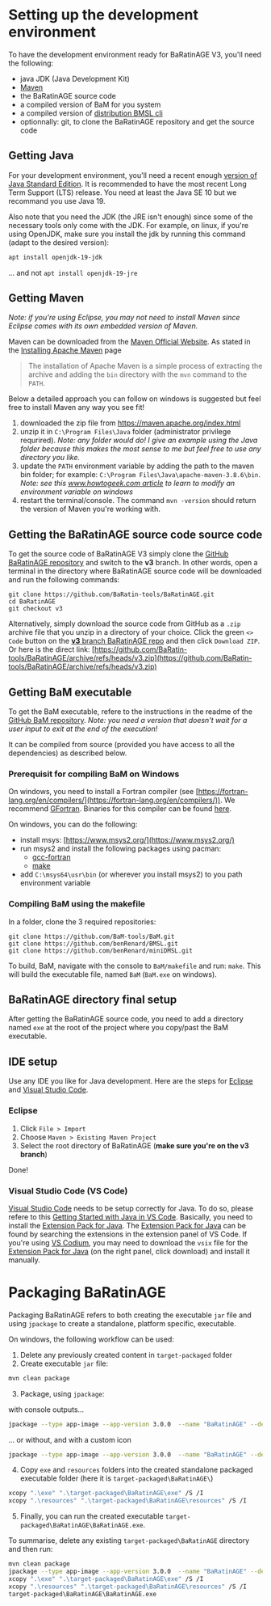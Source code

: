 # Setting up the development environment

To have the development environment ready for BaRatinAGE V3, you'll need the following:

- java JDK (Java Development Kit)
- [Maven](https://maven.apache.org/)
- the BaRatinAGE source code
- a compiled version of BaM for you system
- a compiled version of [distribution BMSL cli](https://github.com/benRenard/BMSL/tree/main/cli/distribution)
- optionnally: git, to clone the BaRatinAGE repository and get the source code

## Getting Java

For your development environment, you'll need a recent enough [version of Java Standard Edition](https://en.wikipedia.org/wiki/Java_version_history).
It is recommended to have the most recent Long Term Support (LTS) release.
You need at least the Java SE 10 but we recommand you use Java 19.

Also note that you need the JDK (the JRE isn't enough) since some of the necessary tools only come with the JDK.
For example, on linux, if you're using OpenJDK, make sure you install the jdk by running this command (adapt to the desired version):

```sh
apt install openjdk-19-jdk
```

... and not `apt install openjdk-19-jre`

## Getting Maven

_Note: if you're using Eclipse, you may not need to install Maven since Eclipse comes with its own embedded version of Maven._

Maven can be downloaded from the [Maven Official Website](https://maven.apache.org/).
As stated in the [Installing Apache Maven](https://maven.apache.org/install.html) page

> The installation of Apache Maven is a simple process of extracting the archive and adding the `bin` directory with the `mvn` command to the `PATH`.

Below a detailed approach you can follow on windows is suggested but feel free to install Maven any way you see fit!

1. downloaded the zip file from https://maven.apache.org/index.html
2. unzip it in `C:\Program Files\Java` folder (administrator privilege requrired). _Note: any folder would do! I give an example using the Java folder because this makes the most sense to me but feel free to use any directory you like._
3. update the `PATH` environment variable by adding the path to the maven bin folder; for example: `C:\Program Files\Java\apache-maven-3.8.6\bin`. _Note: see this [www.howtogeek.com article](https://www.howtogeek.com/787217/how-to-edit-environment-variables-on-windows-10-or-11/) to learn to modify an environment variable on windows_
4. restart the terminal/console. The command `mvn -version` should return the version of Maven you're working with.

## Getting the BaRatinAGE source code source code

To get the source code of BaRatinAGE V3 simply clone the [GitHub BaRatinAGE repository](https://github.com/BaRatin-tools/BaRatinAGE) and switch to the **v3** branch.
In other words, open a terminal in the directory where BaRatinAGE source code will be downloaded and run the following commands:

```
git clone https://github.com/BaRatin-tools/BaRatinAGE.git
cd BaRatinAGE
git checkout v3
```

Alternatively, simply download the source code from GitHub as a `.zip` archive file that you unzip in a directory of your choice.
Click the green `<> Code` button on the [**v3** branch BaRatinAGE repo](https://github.com/BaRatin-tools/BaRatinAGE/tree/v3) and then click `Download ZIP`.
Or here is the direct link: [https://github.com/BaRatin-tools/BaRatinAGE/archive/refs/heads/v3.zip](https://github.com/BaRatin-tools/BaRatinAGE/archive/refs/heads/v3.zip)

## Getting BaM executable

To get the BaM executable, refere to the instructions in the readme of the [GitHub BaM repository](https://github.com/BaM-tools/BaM).
_Note: you need a version that doesn't wait for a user input to exit at the end of the execution!_

It can be compiled from source (provided you have access to all the dependencies) as described below.

### Prerequisit for compiling BaM on Windows

On windows, you need to install a Fortran compiler (see [https://fortran-lang.org/en/compilers/](https://fortran-lang.org/en/compilers/)).
We recommend [GFortran](https://gcc.gnu.org/fortran/).
Binaries for this compiler can be found [here](https://gcc.gnu.org/wiki/GFortranBinaries).

On windows, you can do the following:

- install msys: [https://www.msys2.org/](https://www.msys2.org/)
- run msys2 and install the following packages using pacman:
  - [gcc-fortran](https://packages.msys2.org/package/gcc-fortran)
  - [make](https://packages.msys2.org/package/make)
- add `C:\msys64\usr\bin` (or wherever you install msys2) to you path environment variable

### Compiling BaM using the makefile

In a folder, clone the 3 required repositories:

```
git clone https://github.com/BaM-tools/BaM.git
git clone https://github.com/benRenard/BMSL.git
git clone https://github.com/benRenard/miniDMSL.git
```

To build, BaM, navigate with the console to `BaM/makefile` and run: `make`.
This will build the executable file, named `BaM` (`BaM.exe` on windows).

## BaRatinAGE directory final setup

After getting the BaRatinAGE source code, you need to add a directory named `exe` at the root of the project where you copy/past the BaM executable.

## IDE setup

Use any IDE you like for Java development.
Here are the steps for [Eclipse](https://www.eclipse.org/downloads/) and [Visual Studio Code](https://code.visualstudio.com/).

### Eclipse

1. Click `File > Import`
2. Choose `Maven > Existing Maven Project`
3. Select the root directory of BaRatinAGE (**make sure you're on the v3 branch**)

Done!

### Visual Studio Code (VS Code)

[Visual Studio Code](https://code.visualstudio.com/) needs to be setup correctly for Java.
To do so, please refere to this [Getting Started with Java in VS Code](https://code.visualstudio.com/docs/java/java-tutorial).
Basically, you need to install the [Extension Pack for Java](https://marketplace.visualstudio.com/items?itemName=vscjava.vscode-java-pack).
The [Extension Pack for Java](https://marketplace.visualstudio.com/items?itemName=vscjava.vscode-java-pack) can be found by searching the extensions in the extension panel of VS Code.
If you're using [VS Codium](https://vscodium.com/), you may need to download the `vsix` file for the [Extension Pack for Java](https://marketplace.visualstudio.com/items?itemName=vscjava.vscode-java-pack) (on the right panel, click download) and install it manually.

# Packaging BaRatinAGE

Packaging BaRatinAGE refers to both creating the executable `jar` file and using `jpackage` to create a standalone, platform specific, executable.

On windows, the following workflow can be used:

1. Delete any previously created content in `target-packaged` folder
2. Create executable `jar` file:

```sh
mvn clean package
```

3. Package, using `jpackage`:

with console outputs...

```sh
jpackage --type app-image --app-version 3.0.0  --name "BaRatinAGE" --dest "target-packaged" --input "target" --main-jar "BaRatinAGE-3.0.0.jar" --win-console
```

... or without, and with a custom icon

```sh
jpackage --type app-image --app-version 3.0.0  --name "BaRatinAGE" --dest "target-packaged" --input "target" --main-jar "BaRatinAGE-3.0.0.jar" --icon "resources\icons\icon.ico"
```

4. Copy `exe` and `resources` folders into the created standalone packaged executable folder (here it is `target-packaged\BaRatinAGE\`)

```sh
xcopy ".\exe" ".\target-packaged\BaRatinAGE\exe" /S /I
xcopy ".\resources" ".\target-packaged\BaRatinAGE\resources" /S /I
```

5. Finally, you can run the created executable `target-packaged\BaRatinAGE\BaRatinAGE.exe`.

To summarise, delete any existing `target-packaged\BaRatinAGE` directory and then run:

```sh
mvn clean package
jpackage --type app-image --app-version 3.0.0  --name "BaRatinAGE" --dest "target-packaged" --input "target" --main-jar "BaRatinAGE-3.0.0.jar" --icon "resources\icons\icon.ico"
xcopy ".\exe" ".\target-packaged\BaRatinAGE\exe" /S /I
xcopy ".\resources" ".\target-packaged\BaRatinAGE\resources" /S /I
target-packaged\BaRatinAGE\BaRatinAGE.exe

```

